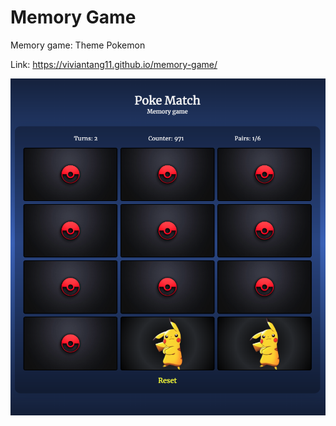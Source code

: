 # Memory Game

Memory game: Theme Pokemon

Link: https://viviantang11.github.io/memory-game/

![](./src/screenshot.png)
